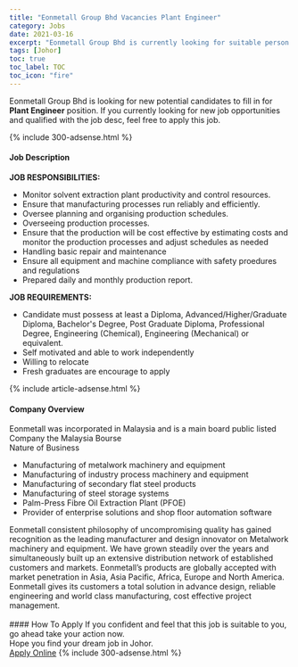 ```yaml
---
title: "Eonmetall Group Bhd Vacancies Plant Engineer" 
category: Jobs 
date: 2021-03-16 
excerpt: "Eonmetall Group Bhd is currently looking for suitable person to fill in the Plant Engineer which based in Johor" 
tags: [Johor] 
toc: true 
toc_label: TOC 
toc_icon: "fire" 
--- 
```


<p>Eonmetall Group Bhd is looking for new potential candidates to fill in for <b>Plant Engineer</b> position. If you currently looking for new job opportunities and qualified with the job desc, feel free to apply this job.
</p>{% include 300-adsense.html %} 
<div><div><h4>Job Description</h4></div><div><div><span><div><div><strong>JOB RESPONSIBILITIES:</strong></div><ul><li>Monitor solvent extraction plant productivity and control resources.</li><li>Ensure that manufacturing processes run reliably and efficiently.</li><li>Oversee planning and organising production schedules.</li><li>Overseeing production processes.</li><li>Ensure that the production will be cost effective by estimating costs and monitor the production processes and adjust schedules as needed</li><li>Handling basic repair and maintenance&#160;</li><li>Ensure all equipment and machine compliance with safety proedures and regulations</li><li>Prepared daily and monthly production report.</li></ul><div><strong>JOB REQUIREMENTS:</strong></div><ul><li>Candidate must possess at least a Diploma, Advanced/Higher/Graduate Diploma, Bachelor's Degree, Post Graduate Diploma, Professional Degree, Engineering (Chemical), Engineering (Mechanical) or equivalent.</li><li>Self motivated and able to work independently</li><li>Willing to relocate&#160;</li><li>Fresh graduates are encourage to apply</li></ul></div></span></div></div></div> 
{% include article-adsense.html %} 
<div><div><h4>Company Overview</h4></div><div><div><span><div><div>Eonmetall was incorporated in Malaysia and is a main board public listed Company the Malaysia Bourse</div>
<div>Nature of Business</div>
<ul>
<li>Manufacturing of metalwork machinery and equipment</li>
<li>Manufacturing of industry process machinery and equipment</li>
<li>Manufacturing of secondary flat steel products</li>
<li>Manufacturing of steel storage systems</li>
<li>Palm-Press Fibre Oil Extraction Plant (PFOE)&#160;</li>
<li>Provider of enterprise solutions and shop floor automation software</li>
</ul>
<div>Eonmetall consistent philosophy of uncompromising quality has gained recognition as the leading manufacturer and design innovator on Metalwork machinery and equipment. We have grown steadily over the years and simultaneously built up an extensive distribution network of established customers and markets. Eonmetall&#8217;s products are globally accepted with market penetration in Asia, Asia Pacific, Africa, Europe and North America. Eonmetall gives its customers a total solution in advance design, reliable engineering and world class manufacturing, cost effective project management. &#160; &#160; &#160;<br>
&#160;</div></div></span></div></div></div> 
#### How To Apply 
If you confident and feel that this job is suitable to you, go ahead take your action now. <br/> 
Hope you find your dream job in Johor. <br/> 
<a href="https://www.jobstreet.com.my/en/job/plant-engineer-4507406?jobId=jobstreet-my-job-4507406&" class="btn btn--info" target="_blank" rel="nofollow noopenner">Apply Online</a> 
{% include 300-adsense.html %} 